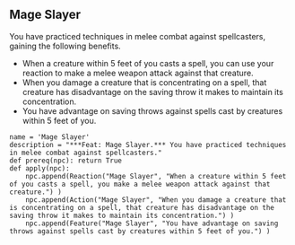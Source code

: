 ## Mage Slayer
You have practiced techniques in melee combat against spellcasters, gaining the following benefits.

* When a creature within 5 feet of you casts a spell, you can use your reaction to make a melee weapon attack against that creature.
* When you damage a creature that is concentrating on a spell, that creature has disadvantage on the saving throw it makes to maintain its concentration.
* You have advantage on saving throws against spells cast by creatures within 5 feet of you.

```
name = 'Mage Slayer'
description = "***Feat: Mage Slayer.*** You have practiced techniques in melee combat against spellcasters."
def prereq(npc): return True
def apply(npc):
    npc.append(Reaction("Mage Slayer", "When a creature within 5 feet of you casts a spell, you make a melee weapon attack against that creature.") )
    npc.append(Action("Mage Slayer", "When you damage a creature that is concentrating on a spell, that creature has disadvantage on the saving throw it makes to maintain its concentration.") )
    npc.append(Feature("Mage Slayer", "You have advantage on saving throws against spells cast by creatures within 5 feet of you.") )
```
